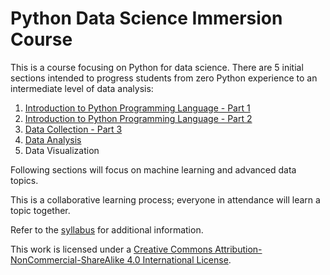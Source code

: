 # Python Data Science Immersion Course

This is a course focusing on Python for data science. There are 5 initial sections intended to progress students from zero Python experience to an intermediate level of data analysis:

1. [Introduction to Python Programming Language - Part 1](notebooks/Python_01_Introduction.ipynb)
2. [Introduction to Python Programming Language - Part 2](notebooks/Python_02_Introduction.ipynb)
3. [Data Collection - Part 3](notebooks/Python_03_Data_Collection.ipynb)
4. [Data Analysis](notebooks/Python_04_Analysis.ipynb)
5. Data Visualization

Following sections will focus on machine learning and advanced data topics.

This is a collaborative learning process; everyone in attendance will learn a topic together.

Refer to the [syllabus](python_immersion_syllabus.md) for additional information.

This work is licensed under a [Creative Commons Attribution-NonCommercial-ShareAlike 4.0 International License](http://creativecommons.org/licenses/by-nc-sa/4.0/).
